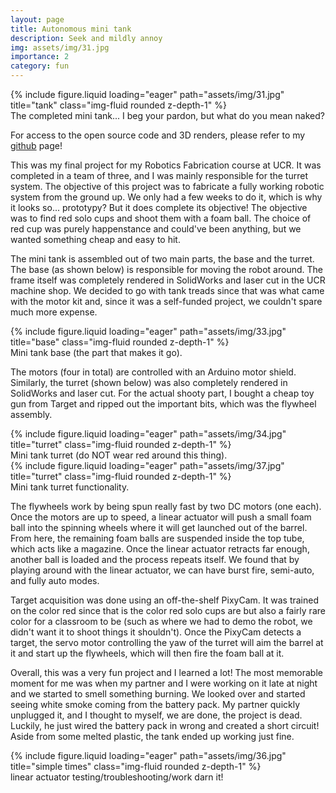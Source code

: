 ```yaml
---
layout: page
title: Autonomous mini tank
description: Seek and mildly annoy 
img: assets/img/31.jpg
importance: 2
category: fun
---
```


<div class="row justify-content-sm-center">
    <div class="col-sm-8 mt-3 mt-md-0">
        {% include figure.liquid loading="eager" path="assets/img/31.jpg" title="tank" class="img-fluid rounded z-depth-1" %}
    </div>
</div>
<div class="caption">
    The completed mini tank... I beg your pardon, but what do you mean naked? 
</div>

For access to the open source code and 3D renders, please refer to my [github](https://github.com/nevinkopp/automated-mini-tank) page!

This was my final project for my Robotics Fabrication course at UCR. It was completed in a team of three, and I was mainly responsible for the turret system. The objective of this project was to fabricate a fully working robotic system from the ground up. We only had a few weeks to do it, which is why it looks so... prototypy? But it does complete its objective! The objective was to find red solo cups and shoot them with a foam ball. The choice of red cup was purely happenstance and could've been anything, but we wanted something cheap and easy to hit. 

The mini tank is assembled out of two main parts, the base and the turret. The base (as shown below) is responsible for moving the robot around. The frame itself was completely rendered in SolidWorks and laser cut in the UCR machine shop. We decided to go with tank treads since that was what came with the motor kit and, since it was a self-funded project, we couldn't spare much more expense.

<div class="row justify-content-sm-center">
    <div class="col-sm-8 mt-3 mt-md-0">
        {% include figure.liquid loading="eager" path="assets/img/33.jpg" title="base" class="img-fluid rounded z-depth-1" %}
    </div>
</div>
<div class="caption">
    Mini tank base (the part that makes it go). 
</div>

The motors (four in total) are controlled with an Arduino motor shield. Similarly, the turret (shown below) was also completely rendered in SolidWorks and laser cut. For the actual shooty part, I bought a cheap toy gun from Target and ripped out the important bits, which was the flywheel assembly.

<div class="row justify-content-sm-center">
    <div class="col-sm-8 mt-3 mt-md-0">
        {% include figure.liquid loading="eager" path="assets/img/34.jpg" title="turret" class="img-fluid rounded z-depth-1" %}
    </div>
</div>
<div class="caption">
    Mini tank turret (do NOT wear red around this thing). 
</div>

<div class="row justify-content-sm-center">
    <div class="col-sm mt-3 mt-md-0">
        {% include figure.liquid loading="eager" path="assets/img/37.jpg" title="turret" class="img-fluid rounded z-depth-1" %}
    </div>
</div>
<div class="caption">
    Mini tank turret functionality. 
</div>

The flywheels work by being spun really fast by two DC motors (one each). Once the motors are up to speed, a linear actuator will push a small foam ball into the spinning wheels where it will get launched out of the barrel. From here, the remaining foam balls are suspended inside the top tube, which acts like a magazine. Once the linear actuator retracts far enough, another ball is loaded and the process repeats itself. We found that by playing around with the linear actuator, we can have burst fire, semi-auto, and fully auto modes.

Target acquisition was done using an off-the-shelf PixyCam. It was trained on the color red since that is the color red solo cups are but also a fairly rare color for a classroom to be (such as where we had to demo the robot, we didn't want it to shoot things it shouldn't). Once the PixyCam detects a target, the servo motor controlling the yaw of the turret will aim the barrel at it and start up the flywheels, which will then fire the foam ball at it.

Overall, this was a very fun project and I learned a lot! The most memorable moment for me was when my partner and I were working on it late at night and we started to smell something burning. We looked over and started seeing white smoke coming from the battery pack. My partner quickly unplugged it, and I thought to myself, we are done, the project is dead. Luckily, he just wired the battery pack in wrong and created a short circuit! Aside from some melted plastic, the tank ended up working just fine.

<div class="row justify-content-sm-center">
    <div class="col-sm-8 mt-3 mt-md-0">
        {% include figure.liquid loading="eager" path="assets/img/36.jpg" title="simple times" class="img-fluid rounded z-depth-1" %}
    </div>
</div>
<div class="caption">
    linear actuator testing/troubleshooting/work darn it! 
</div>
